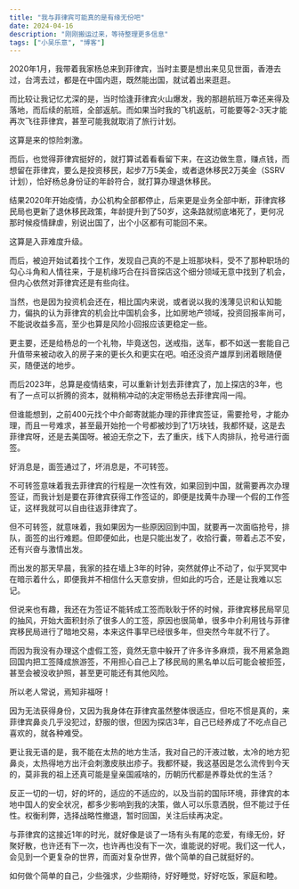 ```yaml
---
title: "我与菲律宾可能真的是有缘无份吧"
date: 2024-04-16
description: "刚刚搬运过来，等待整理更多信息"
tags: ["小吴乐意", "博客"]
---
```


2020年1月，我带着我家杨总来到菲律宾，当时主要是想出来见见世面，香港去过，台湾去过，都是在中国内逛，既然能出国，就试着出来逛逛。

而比较让我记忆尤深的是，当时恰逢菲律宾火山爆发，我的那趟航班万幸还来得及落地，而后续的航班，全部返航。而如果当时我的飞机返航，可能要等2-3天才能再次飞往菲律宾，甚至可能我就取消了旅行计划。

这算是来的惊险刺激。

而后，也觉得菲律宾挺好的，就打算试着看看留下来，在这边做生意，赚点钱，而想留在菲律宾，要么是投资移民，起步7万5美金，或者退休移民2万美金（SSRV计划），恰好杨总身份证的年龄符合，就打算办理退休移民。

结果2020年开始疫情，办公机构全部都停止，后来更是业务全部中断，菲律宾移民局也更新了退休移民政策，年龄提升到了50岁，这条路就彻底堵死了，更何况那时候疫情肆虐，别说出国了，出个小区都有可能回不来。

这算是入菲难度升级。

而后，被迫开始试着找个工作，发现自己真的不是上班那块料，受不了那种职场的勾心斗角和人情往来，于是机缘巧合在抖音探店这个细分领域无意中找到了机会，但内心依然对菲律宾还是有些向往。

当然，也是因为投资机会还在，相比国内来说，或者说以我的浅薄见识和认知能力，偏执的认为菲律宾的机会比中国机会多，比如房地产领域，投资回报率尚可，不能说收益多高，至少也算是风险小回报应该更稳定一些。

更主要，还是给杨总的一个礼物，毕竟送包，送戒指，送车，都不如送一套能自己升值带来被动收入的房子来的更长久和更实在吧。咱还没资产雄厚到闭着眼随便买，随便送的地步。

而后2023年，总算是疫情结束，可以重新计划去菲律宾了，加上探店的3年，也有了一点可以折腾的资本，就稍稍冲动的决定带杨总去菲律宾闯一闯。

但谁能想到，之前400元找个中介邮寄就能办理的菲律宾签证，需要抢号，才能办理，而且一号难求，甚至最开始抢一个号都被炒到了1万块钱，我都怀疑，这是去菲律宾呀，还是去美国呀。被迫无奈之下，去了重庆，线下人肉排队，抢号进行面签。

好消息是，面签通过了，坏消息是，不可转签。

不可转签意味着我去菲律宾的行程是一次性有效，如果回到中国，就需要再次办理签证，而我计划是要在菲律宾获得工作签证的，即便是找黄牛办理一个假的工作签证，这样我就可以自由往返菲律宾了。

但不可转签，就意味着，我如果因为一些原因回到中国，就要再一次面临抢号，排队，面签的出行难题。但即便如此，也是只能出发了，收拾行囊，带着忐忑不安，还有兴奋与激情出发。

而出发的那天早晨，我家的挂在墙上3年的时钟，突然就停止不动了，似乎冥冥中在暗示着什么，即便我并不相信什么天意安排，但如此的巧合，还是让我难以忘记。

但说来也有趣，我还在为签证不能转成工签而耿耿于怀的时候，菲律宾移民局罕见的抽风，开始大面积封杀了很多人的工签，原因也很简单，很多中介利用钱与菲律宾移民局进行了暗地交易，本来这件事早已经很多年，但突然今年就不行了。

而因为我没有办理这个虚假工签，竟然无意中躲开了许多许多麻烦，我不用紧急跑回国内把工签降成旅游签，不用担心自己上了移民局的黑名单以后可能会被拒签，甚至会被没收护照，甚至更可能还有其他风险。

所以老人常说，焉知非福呀！

因为无法获得身份，又因为我身体在菲律宾虽然整体很适应，但吃不惯是真的，来菲律宾鼻炎几乎没犯过，舒服的很，但因为探店3年，自己已经养成了不吃点自己喜欢的，就各种难受。

更让我无语的是，我不能在太热的地方生活，我对自己的汗液过敏，太冷的地方犯鼻炎，太热得地方出汗会刺激皮肤出疹子。我都怀疑，我这基因是怎么流传到今天的，莫非我的祖上还真可能是皇亲国戚啥的，历朝历代都是养尊处优的生活？

反正一切的一切，好的坏的，适应的不适应的，以及当前的国际环境，菲律宾的本地中国人的安全状况，都多少影响到我的决策，做人可以乐意洒脱，但不能过于任性。权衡利弊，选择战略性撤退，暂时回国，关注后续再决定。

与菲律宾的这接近1年的时光，就好像是谈了一场有头有尾的恋爱，有缘无份，好聚好散，也许还有下一次，也许再也没有下一次，谁能说的好呢。我们这一代人，会见到一个更复杂的世界，而面对复杂世界，做个简单的自己就挺好的。

如何做个简单的自己，少些强求，少些期待，好好睡觉，好好吃饭，家庭和睦。
